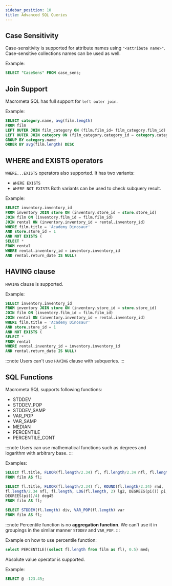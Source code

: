 ```yaml
---
sidebar_position: 10
title: Advanced SQL Queries
---
```


## Case Sensitivity
Case-sensitivity is supported for attribute names using `"<attribute name>"`.
Case-sensitive collections names can be used as well.

Example:

```sql
SELECT "CaseSens" FROM case_sens;
```

## Join Support
Macrometa SQL has full support for `left outer join`.

Example:

```sql
SELECT category.name, avg(film.length)
FROM film
LEFT OUTER JOIN film_category ON (film.film_id= film_category.film_id)
LEFT OUTER JOIN category ON (film_category.category_id = category.category_id)
GROUP BY category.name
ORDER BY avg(film.length) DESC
```

## WHERE and EXISTS operators
`WHERE...EXISTS` operators also supported. It has two variants:
- `WHERE EXISTS`
- `WHERE NOT EXISTS`
Both variants can be used to check subquery result.

Example:

```sql
SELECT inventory.inventory_id
FROM inventory JOIN store ON (inventory.store_id = store.store_id)
JOIN film ON (inventory.film_id = film.film_id)
JOIN rental ON (inventory.inventory_id = rental.inventory_id)
WHERE film.title = 'Academy Dinosaur'
AND store.store_id = 1
AND NOT EXISTS (
SELECT *
FROM rental
WHERE rental.inventory_id = inventory.inventory_id
AND rental.return_date IS NULL)
```

## HAVING clause
`HAVING` clause is supported.

Example:

```sql
SELECT inventory.inventory_id
FROM inventory JOIN store ON (inventory.store_id = store.store_id)
JOIN film ON (inventory.film_id = film.film_id)
JOIN rental ON (inventory.inventory_id = rental.inventory_id)
WHERE film.title = 'Academy Dinosaur'
AND store.store_id = 1
AND NOT EXISTS (
SELECT *
FROM rental
WHERE rental.inventory_id = inventory.inventory_id
AND rental.return_date IS NULL)
```

:::note
Users can't use  `HAVING` clause with subqueries.
:::

## SQL Functions
Macrometa SQL supports following functions:
- STDDEV
- STDDEV_POP
- STDDEV_SAMP
- VAR_POP
- VAR_SAMP
- MEDIAN
- PERCENTILE
- PERCENTILE_CONT

:::note
Users can use mathematical functions such as degrees and logarithm with arbitrary base.
:::

Examples:

```sql
SELECT fl.title, FLOOR(fl.length/2.34) fl, fl.length/2.34 nfl, fl.length
FROM film AS fl;
```

```sql
SELECT fl.title, FLOOR(fl.length/2.34) fl, ROUND(fl.length/2.34) rnd,
fl.length/2.34 nfl, fl.length, LOG(fl.length, 2) lg2, DEGREES(pi()) pi,
DEGREES(pi()/4) deg45
FROM film AS fl;
```

```sql
SELECT STDDEV(fl.length) div, VAR_POP(fl.length) var
FROM film AS fl;
```

:::note
Percentile function is no **aggregation function**. We can't use it in groupings in the similar manner `STDDEV` and `VAR_POP`.
:::

Example on how to use percentile function:

```sql
select PERCENTILE((select fl.length from film as fl), 0.5) med;
```

Absolute value operator is supported.

Example:

```sql
SELECT @ -123.45;
```